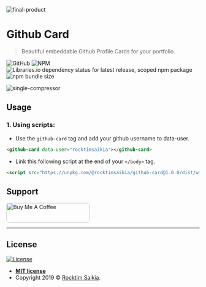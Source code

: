 <img src="https://i.ibb.co/kx08h9q/final-product.png" alt="final-product" border="0">



# Github Card

> Beautiful embeddable Github Profile Cards for your portfolio. 

![GitHub](https://img.shields.io/github/license/rocktimsaikia/github-card?style=for-the-badge) ![NPM](https://img.shields.io/npm/l/@rocktimsaikia/github-card?style=for-the-badge) ![Libraries.io dependency status for latest release, scoped npm package](https://img.shields.io/librariesio/release/npm/@rocktimsaikia/github-card?style=for-the-badge) ![npm bundle size](https://img.shields.io/bundlephobia/min/@rocktimsaikia/github-card?style=for-the-badge)

<img src="https://i.ibb.co/gRnx53c/single-compressor.png" alt="single-compressor" border="0">



## Usage
### 1. Using scripts:

* Use the `github-card` tag and add your github username to data-user.

```html
<github-card data-user="rocktimsaikia"></github-card>

```

* Link this following script at the end of your `</body>` tag.
```html
<script src="https://unpkg.com/@rocktimsaikia/github-card@1.0.0/dist/widget.min.js"></script>
```



## Support
<a href="https://www.buymeacoffee.com/7BdaxfI" target="_blank"><img src="https://cdn.buymeacoffee.com/buttons/default-orange.png" alt="Buy Me A Coffee" style="height: 51px !important;width: 217px !important; border-radius:5px"></a>


---

## License

[![License](http://img.shields.io/:license-mit-blue.svg?style=flat-square)](http://badges.mit-license.org)

- **[MIT license](http://opensource.org/licenses/mit-license.php)**
- Copyright 2019 © <a href="http://fvcproductions.com" target="_blank">Rocktim Saikia</a>.